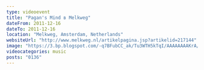 ```yaml
---
type: videoevent
title: "Pagan's Mind в Melkweg"
dateFrom: 2011-12-16
dateTo: 2011-12-16
location: "Melkweg, Amsterdam, Netherlands"
websiteUrl: "http://www.melkweg.nl/artikelpagina.jsp?artikelid=217144"
image: "https://3.bp.blogspot.com/-q7BFubCC_ak/Tu3WTH5kTqI/AAAAAAAAKrA/WNEYgQ8M5vg/s1600/dsc07884.picasaweb.jpg"
videocategories: music
posts: "0136"
---
```

